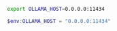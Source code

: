 ``` bash
export OLLAMA_HOST=0.0.0.0:11434
```

``` powershell
$env:OLLAMA_HOST = "0.0.0.0:11434"
``` 